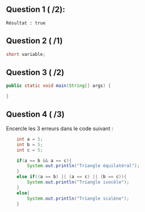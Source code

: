 
## Question 1 ( /2):
```
Résultat : true
```

## Question 2 ( /1)
```java
short variable;
```
## Question 3 ( /2)

```java
public static void main(String[] args) {

}
```

## Question 4 ( /3)

Encercle les 3 erreurs dans le code suivant :

```java
    int a = 5;
    int b = 5;
    int c = 5;

    if(a == b && a == c){
        System.out.println("Triangle équilatéral");
    }
    else if((a == b) || (a == c) || (b == c)){
        System.out.println("Triangle isocèle");
    }
    else{
        System.out.println("Triangle scalène");
    }
```

